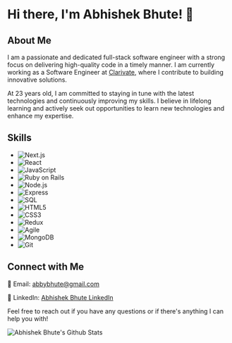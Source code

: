 # Hi there, I'm Abhishek Bhute! 👋

## About Me
I am a passionate and dedicated full-stack software engineer with a strong focus on delivering high-quality code in a timely manner. I am currently working as a Software Engineer at [Clarivate](https://clarivate.com/), where I contribute to building innovative solutions.

At 23 years old, I am committed to staying in tune with the latest technologies and continuously improving my skills. I believe in lifelong learning and actively seek out opportunities to learn new technologies and enhance my expertise.

## Skills

- ![Next.js](https://img.shields.io/badge/-Next.js-000000?style=flat&logo=next.js&logoColor=white)
- ![React](https://img.shields.io/badge/-React-61DAFB?style=flat&logo=react&logoColor=white)
- ![JavaScript](https://img.shields.io/badge/-JavaScript-F7DF1E?style=flat&logo=javascript&logoColor=black)
- ![Ruby on Rails](https://img.shields.io/badge/-Ruby%20on%20Rails-CC0000?style=flat&logo=ruby-on-rails&logoColor=white)
- ![Node.js](https://img.shields.io/badge/-Node.js-339933?style=flat&logo=node.js&logoColor=white)
- ![Express](https://img.shields.io/badge/-Express-000000?style=flat&logo=express&logoColor=white)
- ![SQL](https://img.shields.io/badge/-SQL-4479A1?style=flat&logo=postgresql&logoColor=white)
- ![HTML5](https://img.shields.io/badge/-HTML5-E34F26?style=flat&logo=html5&logoColor=white)
- ![CSS3](https://img.shields.io/badge/-CSS3-1572B6?style=flat&logo=css3&logoColor=white)
- ![Redux](https://img.shields.io/badge/-Redux-764ABC?style=flat&logo=redux&logoColor=white)
- ![Agile](https://img.shields.io/badge/-Agile-009FDA?style=flat&logo=agile&logoColor=white)
- ![MongoDB](https://img.shields.io/badge/-MongoDB-47A248?style=flat&logo=mongodb&logoColor=white)
- ![Git](https://img.shields.io/badge/-Git-F05032?style=flat&logo=git&logoColor=white)

## Connect with Me

📧 Email: [abbybhute@gmail.com](mailto:abbybhute@gmail.com)

💼 LinkedIn: [Abhishek Bhute LinkedIn]([https://www.linkedin.com/in/your-profile](https://www.linkedin.com/in/abhishek-bhute-088796188/))

Feel free to reach out if you have any questions or if there's anything I can help you with!

<img align="left" alt="Abhishek Bhute's Github Stats" src="https://github-readme-stats.vercel.app/api?username=abhishekbhute&show_icons=true&hide_border=true" />

